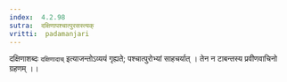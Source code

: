 ```yaml
---
index:  4.2.98
sutra:  दक्षिणापश्चात्पुरसस्त्यक्
vritti:  padamanjari
---
```


दक्षिणाशब्दः `दक्षिणादाच्` इत्याजन्तोऽव्ययं गृह्यते; पश्चात्पुरोभ्यां साहचर्यात् । तेन न टाबन्तस्य प्रवीणवाचिनो ग्रहणम् ।।
